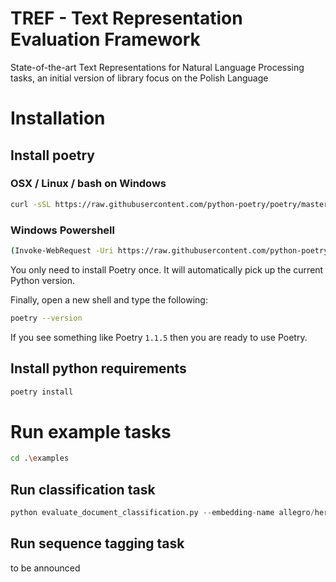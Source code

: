 # TREF - Text Representation Evaluation Framework

State-of-the-art Text Representations for Natural Language Processing tasks, an initial version of library focus on the Polish Language

# Installation

## Install poetry

### OSX / Linux / bash on Windows
```bash
curl -sSL https://raw.githubusercontent.com/python-poetry/poetry/master/get-poetry.py | python -`
```

### Windows Powershell

```bash
(Invoke-WebRequest -Uri https://raw.githubusercontent.com/python-poetry/poetry/master/get-poetry.py -UseBasicParsing).Content | python -
```

You only need to install Poetry once. It will automatically pick up the current Python version.

Finally, open a new shell and type the following:

```bash
poetry --version
```

If you see something like Poetry `1.1.5` then you are ready to use Poetry.

## Install python requirements

```bash
poetry install
```

# Run example tasks

```bash
cd .\examples
```

## Run classification task

```python
python evaluate_document_classification.py --embedding-name allegro/herbert-base-cased --dataset-name clarin-pl/polemo2-official --input-column-name text --target-column-name target
```

## Run sequence tagging task

to be announced